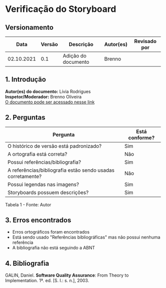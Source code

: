 # Verificação do Storyboard

## Versionamento

| Data       | Versão | Descrição           | Autor(es) | Revisado por |
| ---------- | ------ | ------------------- | --------- | ------------ |
| 02.10.2021 | 0.1    | Adição do documento | Brenno    |              |

## 1. Introdução

<b>Autor(es) do documento:</b> Lívia Rodrigues<br>
<b>Inspetor/Moderador:</b> Brenno Oliveira<br>
<a href="https://interacao-humano-computador.github.io/2021.1-Semob-DF/#/pages/storyboard">O documento pode ser acessado nesse link</a>

## 2. Perguntas

| Pergunta                                                    | Está conforme? |
| ----------------------------------------------------------- | -------------- |
| O histórico de versão está padronizado?                     | Sim            |
| A ortografia está correta?                                  | Não            |
| Possui referências/bibliografia?                            | Sim            |
| A referências/bibliografia estão sendo usadas corretamente? | Não            |
| Possui legendas nas imagens?                                | Sim            |
| Storyboards possuem descrições?                             | Sim            |

Tabela 1 - Fonte: Autor

## 3. Erros encontrados

- Erros ortográficos foram encontrados
- Está sendo usado "Referências bibliográficas" mas não possui nenhuma referência
- A bibliografia não está seguindo a ABNT

## 4. Bibliografia

GALIN, Daniel. <b>Software Quality Assurance</b>: From Theory to Implementation. 1ª. ed. [S. l.: s. n.], 2003.

